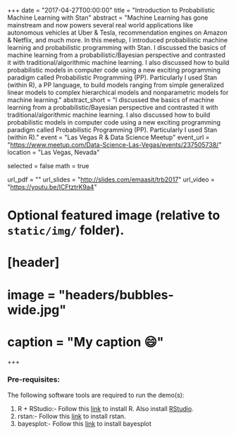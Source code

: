 +++
date = "2017-04-27T00:00:00"
title = "Introduction to Probabilistic Machine Learning with Stan"
abstract = "Machine Learning has gone mainstream and now powers several real world applications like autonomous vehicles at Uber & Tesla, recommendation engines on Amazon & Netflix, and much more. In this meetup, I introduced probabilistic machine learning and probabilistic programming with Stan. I discussed the basics of machine learning from a probabilistic/Bayesian perspective and contrasted it with traditional/algorithmic machine learning. I also discussed how to build probabilistic models in computer code using a new exciting programming paradigm called Probabilistic Programming (PP). Particularly I used Stan (within R), a PP language, to build models ranging from simple generalized linear models to complex hierarchical models and nonparametric models for machine learning."
abstract_short = "I discussed the basics of machine learning from a probabilistic/Bayesian perspective and contrasted it with traditional/algorithmic machine learning. I also discussed how to build probabilistic models in computer code using a new exciting programming paradigm called Probabilistic Programming (PP). Particularly I used Stan (within R)."
event = "Las Vegas R & Data Science Meetup"
event_url = "https://www.meetup.com/Data-Science-Las-Vegas/events/237505738/"
location = "Las Vegas, Nevada"

selected = false
math = true

url_pdf = ""
url_slides = "http://slides.com/emaasit/trb2017"
url_video = "https://youtu.be/ICFtztrK9a4"

# Optional featured image (relative to `static/img/` folder).
# [header]
# image = "headers/bubbles-wide.jpg"
# caption = "My caption :smile:"

+++

### Pre-requisites:

The following software tools are required to run the demo(s):

1. R + RStudio:- Follow this [link](https://www.r-project.org/) to install R. Also install [RStudio](https://www.rstudio.com/products/rstudio/download/preview/).
2. rstan:- Follow this [link](https://github.com/stan-dev/rstan/wiki/RStan-Getting-Started) to install rstan.
3. bayesplot:- Follow this [link](https://github.com/stan-dev/bayesplot) to install bayesplot
